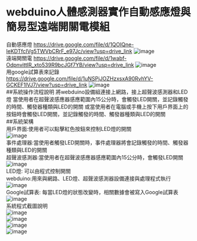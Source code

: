 # webduino人體感測器實作自動感應燈與簡易型遠端開關電模組
自動感應燈
https://drive.google.com/file/d/1QOIQne-IeKDTfcIVg5TWVbCRrF_e97Jc/view?usp=drive_link
![image](https://github.com/WANG-YI-CHEN-411034018/-Project/blob/main/IMG/1712142764807.jpg)  
遠端開關電
https://drive.google.com/file/d/1wabf-OdpnvittIR_xto539R9bcJGf7YB/view?usp=drive_link
![image](https://github.com/WANG-YI-CHEN-411034018/-Project/blob/main/IMG/1712142781234.jpg)  
用google試算表來記錄
https://drive.google.com/file/d/1uNSPjJOZHzxsxA90RvhYV-GCKEF1lVJ7/view?usp=drive_link
![image](https://github.com/WANG-YI-CHEN-411034018/-Project/blob/main/IMG/1712142799229.jpg)  
##系統操作流程說明
將webduino設備組連接上網路，接上超聲波感測器和LED燈
當使用者在超聲波感應器感應範圍內15公分時，會觸發LED開關，並記錄觸發的時間、觸發器種類與LED的開關
或當使用者在電腦或手機上按下用戶界面上的按鈕時會觸發LED開關，並記錄觸發的時間、觸發器種類與LED的開關  
##系統架構  
用戶界面:使用者可以點擊紅色按鈕來控制LED燈的開關  
![image](https://github.com/WANG-YI-CHEN-411034018/-Project/blob/main/IMG/1712142475056.jpg)    
事件處理器:當使用者觸發LED開關時，事件處理器將會記錄觸發的時間、觸發器種類與LED的開關  
超聲波感測器:當使用者在超聲波感應器感應範圍內15公分時，會觸發LED開關  
![image](https://github.com/WANG-YI-CHEN-411034018/-Project/blob/main/IMG/1712142488866.jpg)    
LED燈: 可以由程式控制開關  
webduino:用來與網路、LED燈、超聲波感測器設備連接與處理程式執行  
![image](https://github.com/WANG-YI-CHEN-411034018/-Project/blob/main/IMG/1712142518524.jpg)    
Google試算表: 每當LED燈的狀態改變時，相關數據會被寫入Google試算表  
![image](https://github.com/WANG-YI-CHEN-411034018/-Project/blob/main/IMG/1712142536057.jpg)  
系統程式截圖說明  
![image](https://github.com/WANG-YI-CHEN-411034018/-Project/blob/main/IMG/1712142621579.jpg)  
![image](https://github.com/WANG-YI-CHEN-411034018/-Project/blob/main/IMG/1712142649856.jpg)  
![image](https://github.com/WANG-YI-CHEN-411034018/-Project/blob/main/IMG/1712142672201.jpg)  
![image](https://github.com/WANG-YI-CHEN-411034018/-Project/blob/main/IMG/1712142681041.jpg)
